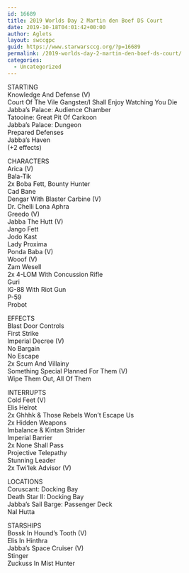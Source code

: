 ```yaml
---
id: 16689
title: 2019 Worlds Day 2 Martin den Boef DS Court
date: 2019-10-18T04:01:42+00:00
author: Aglets
layout: swccgpc
guid: https://www.starwarsccg.org/?p=16689
permalink: /2019-worlds-day-2-martin-den-boef-ds-court/
categories:
  - Uncategorized
---
```

STARTING  
Knowledge And Defense (V)  
Court Of The Vile Gangster/I Shall Enjoy Watching You Die  
Jabba&#8217;s Palace: Audience Chamber  
Tatooine: Great Pit Of Carkoon  
Jabba&#8217;s Palace: Dungeon  
Prepared Defenses  
Jabba&#8217;s Haven  
(+2 effects)

CHARACTERS  
Arica (V)  
Bala-Tik  
2x Boba Fett, Bounty Hunter  
Cad Bane  
Dengar With Blaster Carbine (V)  
Dr. Chelli Lona Aphra  
Greedo (V)  
Jabba The Hutt (V)  
Jango Fett  
Jodo Kast  
Lady Proxima  
Ponda Baba (V)  
Wooof (V)  
Zam Wesell  
2x 4-LOM With Concussion Rifle  
Guri  
IG-88 With Riot Gun  
P-59  
Probot

EFFECTS  
Blast Door Controls  
First Strike  
Imperial Decree (V)  
No Bargain  
No Escape  
2x Scum And Villainy  
Something Special Planned For Them (V)  
Wipe Them Out, All Of Them

INTERRUPTS  
Cold Feet (V)  
Elis Helrot  
2x Ghhhk & Those Rebels Won&#8217;t Escape Us  
2x Hidden Weapons  
Imbalance & Kintan Strider  
Imperial Barrier  
2x None Shall Pass  
Projective Telepathy  
Stunning Leader  
2x Twi&#8217;lek Advisor (V)

LOCATIONS  
Coruscant: Docking Bay  
Death Star II: Docking Bay  
Jabba&#8217;s Sail Barge: Passenger Deck  
Nal Hutta

STARSHIPS  
Bossk In Hound&#8217;s Tooth (V)  
Elis In Hinthra  
Jabba&#8217;s Space Cruiser (V)  
Stinger  
Zuckuss In Mist Hunter